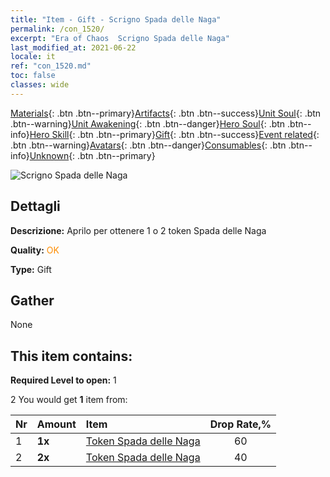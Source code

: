 ```yaml
---
title: "Item - Gift - Scrigno Spada delle Naga"
permalink: /con_1520/
excerpt: "Era of Chaos  Scrigno Spada delle Naga"
last_modified_at: 2021-06-22
locale: it
ref: "con_1520.md"
toc: false
classes: wide
---
```

 [Materials](/ItemsIT/){: .btn .btn--primary}[Artifacts](/ItemsIT/Artifacts/){: .btn .btn--success}[Unit Soul](/ItemsIT/UnitSoul/){: .btn .btn--warning}[Unit Awakening](/ItemsIT/UnitAwakening/){: .btn .btn--danger}[Hero Soul](/ItemsIT/HeroSoul/){: .btn .btn--info}[Hero Skill](/ItemsIT/HeroSkill/){: .btn .btn--primary}[Gift](/ItemsIT/Gift/){: .btn .btn--success}[Event related](/ItemsIT/Events/){: .btn .btn--warning}[Avatars](/ItemsIT/Avatars/){: .btn .btn--danger}[Consumables](/ItemsIT/Consumables/){: .btn .btn--info}[Unknown](/ItemsIT/Unknown/){: .btn .btn--primary}

 ![Scrigno Spada delle Naga](/images/t/i_907134.png)

## Dettagli
 **Descrizione:** Aprilo per ottenere 1 o 2 token Spada delle Naga

 **Quality:** <span style="color: #FF8C00">OK</span>

 **Type:** Gift

## Gather

  None

## This item contains:

 **Required Level to open:** 1

 2 You would get **1** item  from:

  | Nr | Amount |     Item    | Drop Rate,% |
  |:---|:-------|:------------|:---------:|
  | 1 |  **1x** | [Token Spada delle Naga](/ItemsIT/con_987/) | 60 | 
  | 2 |  **2x** | [Token Spada delle Naga](/ItemsIT/con_987/) | 40 | 
